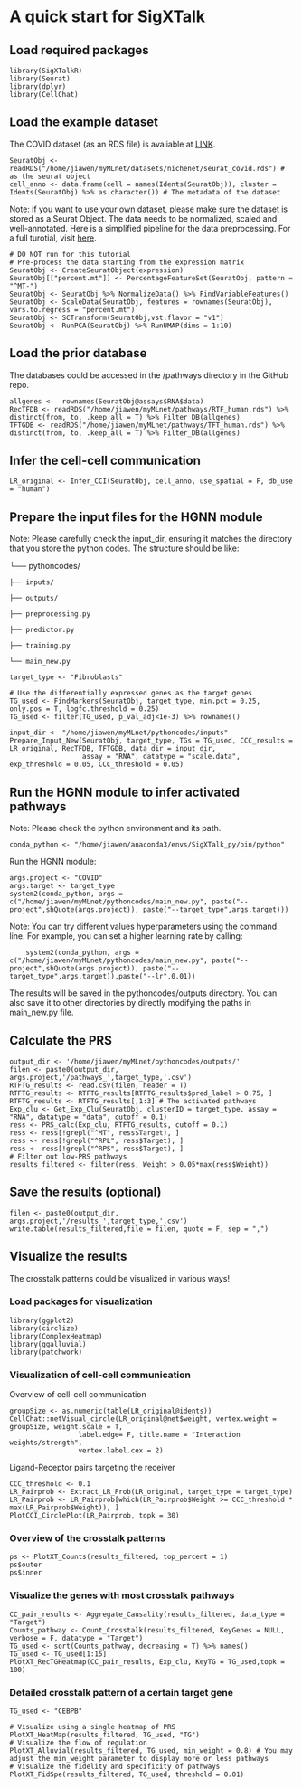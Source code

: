 # A quick start for SigXTalk

## Load required packages
```
library(SigXTalkR)
library(Seurat)
library(dplyr)
library(CellChat)
```

## Load the example dataset
The COVID dataset (as an RDS file) is avaliable at [LINK](https://drive.google.com/file/d/1jZ2dmwpdlWyy6QObghpMOkT9cr085wqH/view?usp=sharing).
```
SeuratObj <- readRDS("/home/jiawen/myMLnet/datasets/nichenet/seurat_covid.rds") # as the seurat object
cell_anno <- data.frame(cell = names(Idents(SeuratObj)), cluster = Idents(SeuratObj) %>% as.character()) # The metadata of the dataset
```
Note: if you want to use your own dataset, please make sure the dataset is stored as a Seurat Object. The data needs to be normalized, scaled and well-annotated.
Here is a simplified pipeline for the data preprocessing. For a full turotial, visit [here](https://satijalab.org/seurat/articles/pbmc3k_tutorial).
```
# DO NOT run for this tutorial
# Pre-process the data starting from the expression matrix
SeuratObj <- CreateSeuratObject(expression)
SeuratObj[["percent.mt"]] <- PercentageFeatureSet(SeuratObj, pattern = "^MT-")
SeuratObj <- SeuratObj %>% NormalizeData() %>% FindVariableFeatures() 
SeuratObj <- ScaleData(SeuratObj, features = rownames(SeuratObj), vars.to.regress = "percent.mt")
SeuratObj <- SCTransform(SeuratObj,vst.flavor = "v1")
SeuratObj <- RunPCA(SeuratObj) %>% RunUMAP(dims = 1:10)
```

## Load the prior database
The databases could be accessed in the /pathways directory in the GitHub repo.
```
allgenes <-  rownames(SeuratObj@assays$RNA$data)
RecTFDB <- readRDS("/home/jiawen/myMLnet/pathways/RTF_human.rds") %>% distinct(from, to, .keep_all = T) %>% Filter_DB(allgenes)
TFTGDB <- readRDS("/home/jiawen/myMLnet/pathways/TFT_human.rds") %>% distinct(from, to, .keep_all = T) %>% Filter_DB(allgenes)
```

## Infer the cell-cell communication
```
LR_original <- Infer_CCI(SeuratObj, cell_anno, use_spatial = F, db_use = "human")
```

## Prepare the input files for the HGNN module
Note: Please carefully check the input_dir, ensuring it matches the directory that you store the python codes.
The structure should be like:

└── pythoncodes/

    ├── inputs/
    
    ├── outputs/
    
    ├── preprocessing.py
    
    ├── predictor.py
    
    ├── training.py
    
    └── main_new.py
```
target_type <- "Fibroblasts"

# Use the differentially expressed genes as the target genes
TG_used <- FindMarkers(SeuratObj, target_type, min.pct = 0.25, only.pos = T, logfc.threshold = 0.25)
TG_used <- filter(TG_used, p_val_adj<1e-3) %>% rownames()

input_dir <- "/home/jiawen/myMLnet/pythoncodes/inputs"
Prepare_Input_New(SeuratObj, target_type, TGs = TG_used, CCC_results = LR_original, RecTFDB, TFTGDB, data_dir = input_dir,
                  assay = "RNA", datatype = "scale.data", exp_threshold = 0.05, CCC_threshold = 0.05)
```

## Run the HGNN module to infer activated pathways
Note: Please check the python environment and its path. 
```
conda_python <- "/home/jiawen/anaconda3/envs/SigXTalk_py/bin/python"
```
Run the HGNN module:
```
args.project <- "COVID"
args.target <- target_type
system2(conda_python, args = c("/home/jiawen/myMLnet/pythoncodes/main_new.py", paste("--project",shQuote(args.project)), paste("--target_type",args.target)))
```
Note: You can try different values hyperparameters using the command line. For example, you can set a higher learning rate by calling:
```
    system2(conda_python, args = c("/home/jiawen/myMLnet/pythoncodes/main_new.py", paste("--project",shQuote(args.project)), paste("--target_type",args.target)),paste("--lr",0.01))
```
The results will be saved in the pythoncodes/outputs directory. You can also save it to other directories by directly modifying the paths in main_new.py file.

## Calculate the PRS
```
output_dir <- '/home/jiawen/myMLnet/pythoncodes/outputs/'
filen <- paste0(output_dir, args.project,'/pathways_',target_type,'.csv')
RTFTG_results <- read.csv(filen, header = T)
RTFTG_results <- RTFTG_results[RTFTG_results$pred_label > 0.75, ]
RTFTG_results <- RTFTG_results[,1:3] # The activated pathways
Exp_clu <- Get_Exp_Clu(SeuratObj, clusterID = target_type, assay = "RNA", datatype = "data", cutoff = 0.1)
ress <- PRS_calc(Exp_clu, RTFTG_results, cutoff = 0.1)
ress <- ress[!grepl("^MT", ress$Target), ]
ress <- ress[!grepl("^RPL", ress$Target), ]
ress <- ress[!grepl("^RPS", ress$Target), ]
# Filter out low-PRS pathways
results_filtered <- filter(ress, Weight > 0.05*max(ress$Weight))
```

## Save the results (optional)
```
filen <- paste0(output_dir, args.project,'/results_',target_type,'.csv')
write.table(results_filtered,file = filen, quote = F, sep = ",")
```

## Visualize the results
The crosstalk patterns could be visualized in various ways!

### Load packages for visualization
```
library(ggplot2)
library(circlize)
library(ComplexHeatmap)
library(ggalluvial)
library(patchwork)
```
### Visualization of cell-cell communication
Overview of cell-cell communication
```
groupSize <- as.numeric(table(LR_original@idents))
CellChat::netVisual_circle(LR_original@net$weight, vertex.weight = groupSize, weight.scale = T, 
                 label.edge= F, title.name = "Interaction weights/strength",
                 vertex.label.cex = 2)
```
Ligand-Receptor pairs targeting the receiver
```
CCC_threshold <- 0.1
LR_Pairprob <- Extract_LR_Prob(LR_original, target_type = target_type)
LR_Pairprob <- LR_Pairprob[which(LR_Pairprob$Weight >= CCC_threshold * max(LR_Pairprob$Weight)), ]
PlotCCI_CirclePlot(LR_Pairprob, topk = 30)
```

### Overview of the crosstalk patterns
```
ps <- PlotXT_Counts(results_filtered, top_percent = 1)
ps$outer
ps$inner
```

### Visualize the genes with most crosstalk pathways
```
CC_pair_results <- Aggregate_Causality(results_filtered, data_type = "Target")
Counts_pathway <- Count_Crosstalk(results_filtered, KeyGenes = NULL, verbose = F, datatype = "Target")
TG_used <- sort(Counts_pathway, decreasing = T) %>% names()
TG_used <- TG_used[1:15]
PlotXT_RecTGHeatmap(CC_pair_results, Exp_clu, KeyTG = TG_used,topk = 100)
```

### Detailed crosstalk pattern of a certain target gene
```
TG_used <- "CEBPB"

# Visualize using a single heatmap of PRS
PlotXT_HeatMap(results_filtered, TG_used, "TG")
# Visualize the flow of regulation
PlotXT_Alluvial(results_filtered, TG_used, min_weight = 0.8) # You may adjust the min_weight parameter to display more or less pathways
# Visualize the fidelity and specificity of pathways
PlotXT_FidSpe(results_filtered, TG_used, threshold = 0.01)

```

